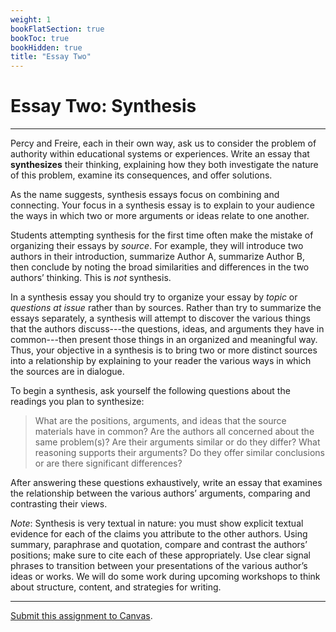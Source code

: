 ```yaml
---
weight: 1
bookFlatSection: true
bookToc: true
bookHidden: true
title: "Essay Two"
---
```


# Essay Two: Synthesis

---

Percy and Freire, each in their own way, ask us to consider the problem of authority within educational systems or experiences. Write an essay that **synthesizes** their thinking, explaining how they both investigate the nature of this problem, examine its consequences, and offer solutions.

As the name suggests, synthesis essays focus on combining and connecting. Your focus in a synthesis essay is to explain to your audience the ways in which two or more arguments or ideas relate to one another.

Students attempting synthesis for the first time often make the mistake of organizing their essays by *source*. For example, they will introduce two authors in their introduction, summarize Author A, summarize Author B, then conclude by noting the broad similarities and differences in the two authors’ thinking. This is *not* synthesis.

In a synthesis essay you should try to organize your essay by *topic* or *questions at issue* rather than by sources. Rather than try to summarize the essays separately, a synthesis will attempt to discover the various things that the authors discuss---the questions, ideas, and arguments they have in common---then present those things in an organized and meaningful way. Thus, your objective in a synthesis is to bring two or more distinct sources into a relationship by explaining to your reader the various ways in which the sources are in dialogue.

To begin a synthesis, ask yourself the following questions about the readings you plan to synthesize:

>What are the positions, arguments, and ideas that the source materials have in common? Are the authors all concerned about the same problem(s)? Are their arguments similar or do they differ? What reasoning supports their arguments? Do they offer similar conclusions or are there significant differences?

After answering these questions exhaustively, write an essay that examines the relationship between the various authors’ arguments, comparing and contrasting their views.

*Note*: Synthesis is very textual in nature: you must show explicit textual evidence for each of the claims you attribute to the other authors. Using summary, paraphrase and quotation, compare and contrast the authors’ positions; make sure to cite each of these appropriately. Use clear signal phrases to transition between your presentations of the various author’s ideas or works.
We will do some work during upcoming workshops to think about structure, content, and strategies for writing.

---

<i class="fa fa-bullseye"></i> [Submit this assignment to Canvas](https://canvas.dartmouth.edu).
